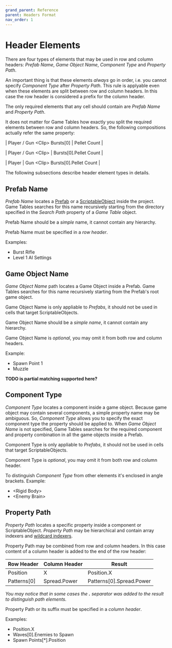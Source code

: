 ```yaml
---
grand_parent: Reference
parent: Headers Format
nav_order: 1
---
```

# Header Elements

There are four types of elements that may be used in row and column headers: *Prefab Name*, *Game Object Name*, *Component Type* and *Property Path*.

An important thing is that these elements *always* go in order, i.e. you cannot specify *Component Type* after *Property Path*. This rule is applyable even when these elements are split between row and column headers. In this case the row header is considered a prefix for the column header.

The only required elements that any cell should contain are *Prefab Name* and *Property Path*.

It does not matter for Game Tables how exactly you split the required elements between row and column headers. So, the following compositions actually refer the same property:

| Player / Gun \<Clip\> Bursts[0] | Pellet Count |

| Player / Gun \<Clip\> | Bursts[0].Pellet Count |

| Player | Gun \<Clip\> Bursts[0].Pellet Count |

The following subsections describe header element types in details.

## Prefab Name

*Prefab Name* locates a [Prefab](https://docs.unity3d.com/Manual/Prefabs.html) or a [ScriptableObject](https://docs.unity3d.com/Manual/class-ScriptableObject.html) inside the project. Game Tables searches for this name recursively starting from the directory specified in the *Search Path* property of a *Game Table* object.

Prefab Name should be a *simple* name, it cannot contain any hierarchy.

Prefab Name must be specified in a *row header*.

Examples:
* Burst Rifle
* Level 1 AI Settings

## Game Object Name

*Game Object Name* path locates a Game Object inside a Prefab. Game Tables searches for this name recursively starting from the Prefab's root game object.

Game Object Name is only appliable to *Prefabs*, it should not be used in cells that target ScriptableObjects.

Game Object Name should be a *simple name*, it cannot contain any hierarchy.

Game Object Name is *optional*, you may omit it from both row and column headers.

Example:
* Spawn Point 1
* Muzzle

**TODO is partial matching supported here?**

## Component Type

*Component Type* locates a component inside a game object. Because game object may contain several components, a simple property name may be ambiguous. So, *Component Type* allows you to specify the exact component type the property should be applied to. When *Game Object Name* is not specified, Game Tables searches for the required component and property combination in all the game objects inside a Prefab.

Component Type is only appliable to *Prefabs*, it should not be used in cells that target ScriptableObjects.

Component Type is *optional*, you may omit it from both row and column header.

To distinguish *Component Type* from other elements it's enclosed in angle brackets. Example:
* \<Rigid Body\>
* \<Enemy Brain\>

## Property Path

*Property Path* locates a specific property inside a component or ScriptableObject. *Property Path* may be hierarchical and contain array indexers and [wildcard indexers](#wildcard-indexers).

Property Path may be combined from row and column headers. In this case content of a column header is added to the end of the row header:

| Row Header | Column Header | Result
|-|-|-
| Position      | X             | Position.X
| Patterns[0]   | Spread.Power  | Patterns[0].Spread.Power

*You may notice that in some cases the **.** separator was added to the result to distinguish path elements.*

Property Path or its suffix must be specified in a *column header*.

Examples:
* Position.X
* Waves[0].Enemies to Spawn
* Spawn Points[*].Position
